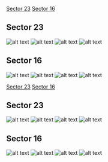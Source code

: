 [Sector 23](#sector23)
[Sector 16](#sector16)

<a name = "sector23"></a>
## Sector 23
![alt text](/tt/HAT-P-44_Sector_23/HAT-P-44_Sector_23_a_TimeSeries.png)
![alt text](/tt/HAT-P-44_Sector_23/HAT-P-44_Sector_23_b_FoldedLightCurve.png)
![alt text](/tt/HAT-P-44_Sector_23/HAT-P-44_Sector_23_b_IndividualTransitsWithFit.png)
![alt text](/tt/HAT-P-44_Sector_23/HAT-P-44_Sector_23_c_TimingResiduals.png)

<a name = "sector16"></a>
## Sector 16
![alt text](/tt/HAT-P-44_Sector_16/HAT-P-44_Sector_16_a_TimeSeries.png)
![alt text](/tt/HAT-P-44_Sector_16/HAT-P-44_Sector_16_b_FoldedLightCurve.png)
![alt text](/tt/HAT-P-44_Sector_16/HAT-P-44_Sector_16_b_IndividualTransitsWithFit.png)
![alt text](/tt/HAT-P-44_Sector_16/HAT-P-44_Sector_16_c_TimingResiduals.png)

[Sector 23](#sector23)
[Sector 16](#sector16)

<a name = "sector23"></a>
## Sector 23
![alt text](/tt/HAT-P-44_Sector_23/HAT-P-44_Sector_23_a_TimeSeries.png)
![alt text](/tt/HAT-P-44_Sector_23/HAT-P-44_Sector_23_b_FoldedLightCurve.png)
![alt text](/tt/HAT-P-44_Sector_23/HAT-P-44_Sector_23_b_IndividualTransitsWithFit.png)
![alt text](/tt/HAT-P-44_Sector_23/HAT-P-44_Sector_23_c_TimingResiduals.png)

<a name = "sector16"></a>
## Sector 16
![alt text](/tt/HAT-P-44_Sector_16/HAT-P-44_Sector_16_a_TimeSeries.png)
![alt text](/tt/HAT-P-44_Sector_16/HAT-P-44_Sector_16_b_FoldedLightCurve.png)
![alt text](/tt/HAT-P-44_Sector_16/HAT-P-44_Sector_16_b_IndividualTransitsWithFit.png)
![alt text](/tt/HAT-P-44_Sector_16/HAT-P-44_Sector_16_c_TimingResiduals.png)

